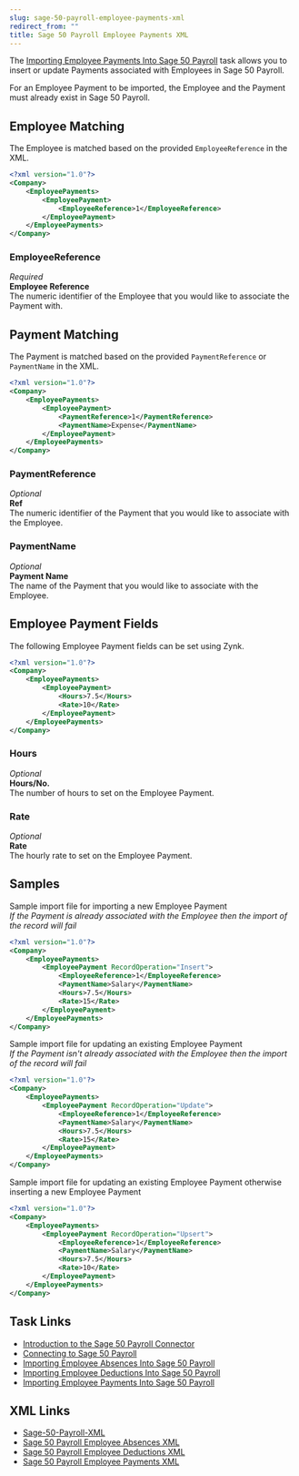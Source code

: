 ```yaml
---
slug: sage-50-payroll-employee-payments-xml
redirect_from: ""
title: Sage 50 Payroll Employee Payments XML
---
```

The [Importing Employee Payments Into Sage 50 Payroll](importing-employee-payments-into-sage-50-payroll) task allows you to insert or update Payments associated with Employees in Sage 50 Payroll.

For an Employee Payment to be imported, the Employee and the Payment must already exist in Sage 50 Payroll.

## Employee Matching
The Employee is matched based on the provided `EmployeeReference` in the XML.

```xml
<?xml version="1.0"?>
<Company>
	<EmployeePayments>
		<EmployeePayment>
			<EmployeeReference>1</EmployeeReference>
		</EmployeePayment>
	</EmployeePayments>
</Company>
```

### EmployeeReference
_Required_  
**Employee Reference**  
The numeric identifier of the Employee that you would like to associate the Payment with.

## Payment Matching
The Payment is matched based on the provided `PaymentReference` or `PaymentName` in the XML.

```xml
<?xml version="1.0"?>
<Company>
	<EmployeePayments>
		<EmployeePayment>
			<PaymentReference>1</PaymentReference>
			<PaymentName>Expense</PaymentName>
		</EmployeePayment>
	</EmployeePayments>
</Company>
```

### PaymentReference
_Optional_  
**Ref**  
The numeric identifier of the Payment that you would like to associate with the Employee.

### PaymentName
_Optional_  
**Payment Name**  
The name of the Payment that you would like to associate with the Employee.

## Employee Payment Fields
The following Employee Payment fields can be set using Zynk.

```xml
<?xml version="1.0"?>
<Company>
	<EmployeePayments>
		<EmployeePayment>
			<Hours>7.5</Hours>
			<Rate>10</Rate>
		</EmployeePayment>
	</EmployeePayments>
</Company>
```

### Hours
_Optional_  
**Hours/No.**  
The number of hours to set on the Employee Payment.

### Rate
_Optional_  
**Rate**  
The hourly rate to set on the Employee Payment.

## Samples

Sample import file for importing a new Employee Payment  
_If the Payment is already associated with the Employee then the import of the record will fail_  

```xml
<?xml version="1.0"?>
<Company>
	<EmployeePayments>
		<EmployeePayment RecordOperation="Insert">
			<EmployeeReference>1</EmployeeReference>
			<PaymentName>Salary</PaymentName>
			<Hours>7.5</Hours>
			<Rate>15</Rate>
		</EmployeePayment>
	</EmployeePayments>
</Company>
```

Sample import file for updating an existing Employee Payment   
_If the Payment isn't already associated with the Employee then the import of the record will fail_  

```xml
<?xml version="1.0"?>
<Company>
	<EmployeePayments>
		<EmployeePayment RecordOperation="Update">
			<EmployeeReference>1</EmployeeReference>
			<PaymentName>Salary</PaymentName>
			<Hours>7.5</Hours>
			<Rate>15</Rate>
		</EmployeePayment>
	</EmployeePayments>
</Company>
```

Sample import file for updating an existing Employee Payment otherwise inserting a new Employee Payment

```xml
<?xml version="1.0"?>
<Company>
	<EmployeePayments>
		<EmployeePayment RecordOperation="Upsert">
			<EmployeeReference>1</EmployeeReference>
			<PaymentName>Salary</PaymentName>
			<Hours>7.5</Hours>
			<Rate>10</Rate>
		</EmployeePayment>
	</EmployeePayments>
</Company>
```

## Task Links
- [Introduction to the Sage 50 Payroll Connector](sage-50-payroll)
- [Connecting to Sage 50 Payroll](connecting-to-sage-50-payroll)
- [Importing Employee Absences Into Sage 50 Payroll](importing-employee-absences-into-sage-50-payroll)
- [Importing Employee Deductions Into Sage 50 Payroll](importing-employee-deductions-into-sage-50-payroll)
- [Importing Employee Payments Into Sage 50 Payroll](importing-employee-payments-into-sage-50-payroll)

## XML Links
- [Sage-50-Payroll-XML](sage-50-payroll-xml)
- [Sage 50 Payroll Employee Absences XML](sage-50-payroll-employee-absences-xml)
- [Sage 50 Payroll Employee Deductions XML](sage-50-payroll-employee-deductions-xml)
- [Sage 50 Payroll Employee Payments XML](sage-50-payroll-employee-payments-xml)